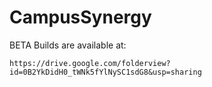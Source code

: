 CampusSynergy
=============

BETA Builds are available at:

	https://drive.google.com/folderview?id=0B2YkDidH0_tWNk5fYlNySC1sdG8&usp=sharing
	
